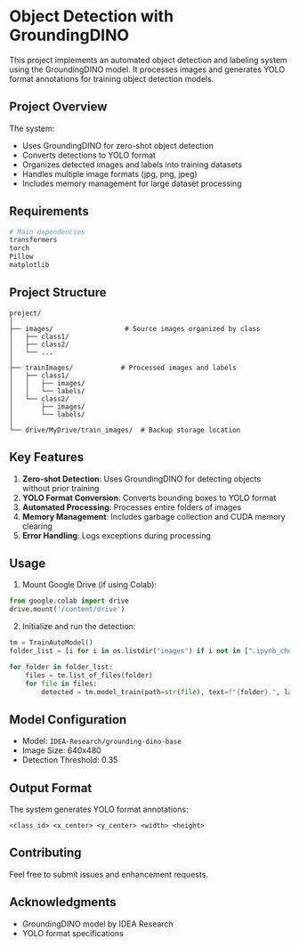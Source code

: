 # Object Detection with GroundingDINO

This project implements an automated object detection and labeling system using the GroundingDINO model. It processes images and generates YOLO format annotations for training object detection models.

## Project Overview

The system:
- Uses GroundingDINO for zero-shot object detection
- Converts detections to YOLO format
- Organizes detected images and labels into training datasets
- Handles multiple image formats (jpg, png, jpeg)
- Includes memory management for large dataset processing

## Requirements

```python
# Main dependencies
transformers
torch
Pillow
matplotlib
```

## Project Structure

```
project/
│
├── images/                  # Source images organized by class
│   ├── class1/
│   ├── class2/
│   └── ...
│
├── trainImages/            # Processed images and labels
│   ├── class1/
│   │   ├── images/
│   │   └── labels/
│   └── class2/
│       ├── images/
│       └── labels/
│
└── drive/MyDrive/train_images/  # Backup storage location
```

## Key Features

1. **Zero-shot Detection**: Uses GroundingDINO for detecting objects without prior training
2. **YOLO Format Conversion**: Converts bounding boxes to YOLO format
3. **Automated Processing**: Processes entire folders of images
4. **Memory Management**: Includes garbage collection and CUDA memory clearing
5. **Error Handling**: Logs exceptions during processing

## Usage

1. Mount Google Drive (if using Colab):
```python
from google.colab import drive
drive.mount('/content/drive')
```

2. Initialize and run the detection:
```python
tm = TrainAutoModel()
folder_list = [i for i in os.listdir("images") if i not in [".ipynb_checkpoints", ".idea", ".venv", ".DS_Store"]]

for folder in folder_list:
    files = tm.list_of_files(folder)
    for file in files:
        detected = tm.model_train(path=str(file), text=f"{folder}.", label_name=folder)
```

## Model Configuration

- Model: `IDEA-Research/grounding-dino-base`
- Image Size: 640x480
- Detection Threshold: 0.35

## Output Format

The system generates YOLO format annotations:
```
<class_id> <x_center> <y_center> <width> <height>
```

## Contributing

Feel free to submit issues and enhancement requests.


## Acknowledgments

- GroundingDINO model by IDEA Research
- YOLO format specifications
